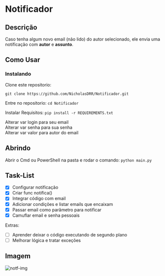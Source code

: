 # Notificador
## Descrição

Caso tenha algum novo email (não lido) do autor selecionado, ele envia uma notificação com **autor** e **assunto**.

## Como Usar

### Instalando
Clone este repositorio:

```git clone https://github.com/NicholasDRR/Notificador.git```

Entre no repositorio:
```cd Notificador```

Instalar Requisitos:
```pip install -r REQUIREMENTS.txt```

Alterar var login para seu email <br>
Alterar var senha para sua senha <br>
Alterar var valor para autor do email<br>

## Abrindo

Abrir o Cmd ou PowerShell na pasta e rodar o comando: ```python main.py```

## Task-List

- [X] Configurar notificação
- [X] Criar func notifica()
- [X] Integrar código com email
- [X] Adicionar condições e listar emails que encaixam
- [X] Passar email como parâmetro para notificar
- [X] Camuflar email e senha pessoais

Extras:

- [ ] Aprender deixar o código executando de segundo plano
- [ ] Melhorar lógica e tratar exceções

## Imagem
![notf-img](./Notificador.PNG)
